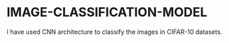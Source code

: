 # IMAGE-CLASSIFICATION-MODEL
I have used CNN architecture to classify the images in CIFAR-10 datasets.
